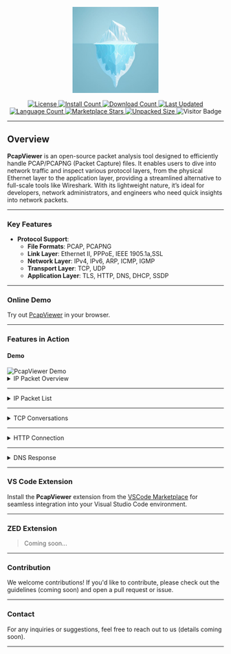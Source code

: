 <p align="center">
  <img src="assets/icon2.png" width="200px" alt="VS-Shark Logo">
</p>

<p align="center">
  <a href="/">
    <img src="https://img.shields.io/github/license/sankooc/vs-shark" alt="License">
  </a>
  <a href="https://marketplace.visualstudio.com/items?itemName=sankooc.pcapviewer">
    <img src="https://img.shields.io/visual-studio-marketplace/i/sankooc.pcapviewer" alt="Install Count">
  </a>
  <a href="https://marketplace.visualstudio.com/items?itemName=sankooc.pcapviewer">
    <img src="https://img.shields.io/visual-studio-marketplace/d/sankooc.pcapviewer" alt="Download Count">
  </a>
  <a href="https://marketplace.visualstudio.com/items?itemName=sankooc.pcapviewer">
    <img src="https://img.shields.io/visual-studio-marketplace/last-updated/sankooc.pcapviewer" alt="Last Updated">
  </a>
  <a href="/">
    <img src="https://img.shields.io/github/languages/count/sankooc/vs-shark" alt="Language Count">
  </a>
  <a href="/">
    <img src="https://img.shields.io/visual-studio-marketplace/stars/sankooc.pcapviewer" alt="Marketplace Stars">
  </a>
  <a href="/">
    <img src="https://img.shields.io/npm/unpacked-size/nshark" alt="Unpacked Size">
  </a>
  <a>
    <img src="https://visitor-badge.lithub.cc/badge?page_id=sankooc_vs-shark&left_color=gray&right_color=green" alt="Visitor Badge">
  </a>
</p>

---

## Overview

**PcapViewer** is an open-source packet analysis tool designed to efficiently handle PCAP/PCAPNG (Packet Capture) files. It enables users to dive into network traffic and inspect various protocol layers, from the physical Ethernet layer to the application layer, providing a streamlined alternative to full-scale tools like Wireshark. With its lightweight nature, it’s ideal for developers, network administrators, and engineers who need quick insights into network packets.

---

### Key Features

- **Protocol Support**:
  - **File Formats**: PCAP, PCAPNG
  - **Link Layer**: Ethernet II, PPPoE, IEEE 1905.1a,SSL
  - **Network Layer**: IPv4, IPv6, ARP, ICMP, IGMP
  - **Transport Layer**: TCP, UDP
  - **Application Layer**: TLS, HTTP, DNS, DHCP, SSDP

---

### Online Demo

Try out [PcapViewer](https://sankooc.github.io/pcap/) in your browser.

---

### Features in Action

#### Demo

<img src="https://i.ibb.co/x6NNTBp/cap2.gif" width="80%" alt="PcapViewer Demo"/>  




<details>
  <summary>IP Packet Overview</summary>
  <img src="assets/overview.png" width="80%" alt="IP Packet Overview"/>
</details>

---

<details>
  <summary>IP Packet List</summary>
  <img src="assets/frame.png" width="80%" alt="IP Packet List"/>
</details>

---

<details>
  <summary>TCP Conversations</summary>
  <img src="assets/conv.png" width="80%" alt="TCP Conversations"/>
</details>

---

<details>
  <summary>HTTP Connection</summary>
  <img src="assets/http.png" width="80%" alt="HTTP Connection"/>
</details>

---
<details>
  <summary>DNS Response</summary>
  <img src="assets/dns.png" width="80%" alt="DNS Response"/>
</details>

---

### VS Code Extension

Install the **PcapViewer** extension from the [VSCode Marketplace](https://marketplace.visualstudio.com/items?itemName=sankooc.pcapviewer) for seamless integration into your Visual Studio Code environment.

---

### ZED Extension

> Coming soon...

---

### Contribution

We welcome contributions! If you'd like to contribute, please check out the guidelines (coming soon) and open a pull request or issue.

---

### Contact

For any inquiries or suggestions, feel free to reach out to us (details coming soon).

---


